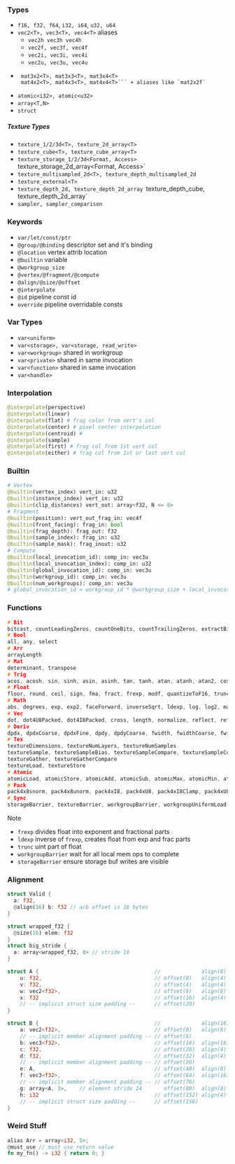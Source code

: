 ### Types
- `f16, f32, f64`, `i32, i64`, `u32, u64`
- `vec2<T>, vec3<T>, vec4<T>` aliases 
	- `vec2h vec3h vec4h`
	-  `vec2f, vec3f, vec4f`
	- `vec2i, vec3i, vec4i`
	- `vec2u, vec3u, vec4u`
- ```mat2x2<T>, mat2x3<T>, mat2x4<T>
   mat3x2<T>, mat3x3<T>, mat3x4<T>
   mat4x2<T>, mat4x3<T>, mat4x4<T>``` + aliases like `mat2x2f`
- `atomic<i32>, atomic<u32>`
- `array<T,N>`
- `struct`
##### Texture Types
- `texture_1/2/3d<T>, texture_2d_array<T>` 
- `texture_cube<T>, texture_cube_array<T>`
- `texture_storage_1/2/3d<Format, Access> 
  `texture_storage_2d_array<Format, Access>`
- `texture_multisampled_2d<T>, texture_depth_multisampled_2d`
- `texture_external<T>`
- `texture_depth_2d, texture_depth_2d_array
  `texture_depth_cube, texture_depth_2d_array`
- `sampler, sampler_comparison`
### Keywords
- `var/let/const/ptr`
- `@group/@binding` descriptor set and it's binding
- `@location` vertex attrib location
- `@builtin` variable
- `@workgroup_size`
- `@vertex/@fragment/@compute`
- `@align/@size/@offset`
- `@interpolate`
- `@id` pipeline const id
- `override` pipeline overridable consts
### Var Types
- `var<uniform>`
- `var<storage>, var<storage, read_write>`
- `var<workgroup>` shared in workgroup
- `var<private>` shared in same invocation
- `var<function>` shared in same invocation
- `var<handle>`
### Interpolation
``` python
@interpolate(perspective)
@interpolate(linear)
@interpolate(flat) # frag color from vert's col
@interpolate(center) # pixel center interpolation
@interpolate(centroid) #
@interpolate(sample)
@interpolate(first) # frag col from 1st vert col
@interpolate(either) # frag col from 1st or last vert col
```
### Builtin
``` python
# Vertex
@builtin(vertex_index) vert_in: u32
@builtin(instance_index) vert_in: u32
@builtin(clip_distances) vert_out: array<f32, N <= 8>
# Fragment
@builtin(position): vert_out_frag_in: vec4f
@builtin(front_facing): frag_in: bool
@builtin(frag_depth): frag_out: f32
@builtin(sample_index): frag_in: u32
@builtin(sample_mask): frag_inout: u32
# Compute
@builtin(local_invocation_id): comp_in: vec3u
@builtin(local_invocation_index): comp_in: u32
@builtin(global_invocation_id): comp_in: vec3u
@builtin(workgroup_id): comp_in: vec3u
@builtin(num_workgroups): comp_in: vec3u
# global_invocation_id = workgroup_id * @workgroup_size + local_invocation_id
```
### Functions
``` c
# Bit
bitcast, countLeadingZeros, countOneBits, countTrailingZeros, extractBits, firstLeadingBit, firstTrailingBit, insertBits, reverseBits
# Bool  
all, any, select
# Arr
arrayLength
# Mat
determinant, transpose
# Trig
acos, acosh, sin, sinh, asin, asinh, tan, tanh, atan, atanh, atan2, cos, cosh
# Float 
floor, round, ceil, sign, fma, fract, frexp, modf, quantizeToF16, trunc
# Math
abs, degrees, exp, exp2, faceForward, inverseSqrt, ldexp, log, log2, max, min, pow, radians, smoothstep, sqrt, step, clamp, saturate
# Vec
dot, dot4U8Packed, dot4I8Packed, cross, length, normalize, reflect, refract, distance
# Deriv
dpdx, dpdxCoarse, dpdxFine, dpdy, dpdyCoarse, fwidth, fwidthCoarse, fwidthFine
# Tex
textureDimensions, textureNumLayers, textureNumSamples
textureSample, textureSampleBias, textureSampleCompare, textureSampleCompareLevel, textureSampleGrad, textureSampleLevel, textureSampleBaseClampToEdge
textureGather, textureGatherCompare
textureLoad, textureStore
# Atomic
atomicLoad, atomicStore, atomicAdd, atomicSub, atomicMax, atomicMin, atomicAnd, atomicOr, atomicXor, atomicExchange, atomicCompareExchangeWeak
# Pack
pack4x8snorm, pack4x8unorm, pack4xI8, pack4xU8, pack4xI8Clamp, pack4xU8Clamp, pack2x16snorm, pack2x16unorm, pack2x16float
# Sync
storageBarrier, textureBarrier, workgroupBarrier, workgroupUniformLoad
```
> [!note]
> - `frexp` divides float into exponent and fractional parts
> - `ldexp` inverse of `frexp`, creates float from exp and frac parts
> - `trunc` uint part of float
> - `workgroupBarrier` wait for all local mem ops to complete
> - `storageBarrier` ensure storage buf writes are visible
### Alignment
``` rust
struct Valid {
  a: f32,
  @align(16) b: f32 // a/b offset is 16 bytes
}

struct wrapped_f32 {
  @size(16) elem: f32
}
struct big_stride {
  a: array<wrapped_f32, 8> // stride 16
}

struct A {                                     //             align(8)  size(24)
    u: f32,                                    // offset(0)   align(4)  size(4)
    v: f32,                                    // offset(4)   align(4)  size(4)
    w: vec2<f32>,                              // offset(8)   align(8)  size(8)
    x: f32                                     // offset(16)  align(4)  size(4)
    // -- implicit struct size padding --      // offset(20)            size(4)
}

struct B {                                     //             align(16) size(160)
    a: vec2<f32>,                              // offset(0)   align(8)  size(8)
    // -- implicit member alignment padding -- // offset(8)             size(8)
    b: vec3<f32>,                              // offset(16)  align(16) size(12)
    c: f32,                                    // offset(28)  align(4)  size(4)
    d: f32,                                    // offset(32)  align(4)  size(4)
    // -- implicit member alignment padding -- // offset(36)            size(4)
    e: A,                                      // offset(40)  align(8)  size(24)
    f: vec3<f32>,                              // offset(64)  align(16) size(12)
    // -- implicit member alignment padding -- // offset(76)            size(4)
    g: array<A, 3>,    // element stride 24       offset(80)  align(8)  size(72)
    h: i32                                     // offset(152) align(4)  size(4)
    // -- implicit struct size padding --      // offset(156)           size(4)
}
```
### Weird Stuff
``` rust
alias Arr = array<i32, 5>;
@must_use // must use return value
fn my_fn() -> i32 { return 0; }
```
